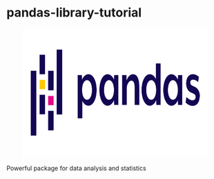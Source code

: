# pandas-library-tutorial

<p align="center"><img src="pandas.png"width=430px height=300px></p>

Powerful package for data analysis and statistics
